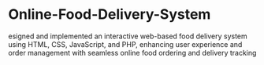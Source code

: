 # Online-Food-Delivery-System
esigned and implemented an interactive web-based food delivery system using HTML, CSS, JavaScript, and PHP, enhancing user experience and order management with seamless online food ordering and delivery tracking
